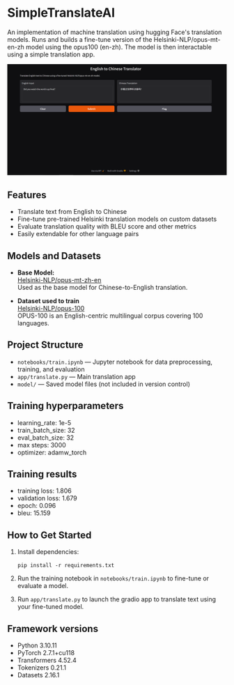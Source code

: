 # SimpleTranslateAI

An implementation of machine translation using hugging Face's translation models. Runs and builds a fine-tune version of the Helsinki-NLP/opus-mt-en-zh model using the opus100 (en-zh). The model is then interactable using a simple translation app.

![Alt text](/images/translate.PNG)

## Features

- Translate text from English to Chinese
- Fine-tune pre-trained Helsinki translation models on custom datasets
- Evaluate translation quality with BLEU score and other metrics
- Easily extendable for other language pairs

## Models and Datasets

- **Base Model:**  
  [Helsinki-NLP/opus-mt-zh-en](https://huggingface.co/Helsinki-NLP/opus-mt-zh-en)  
  Used as the base model for Chinese-to-English translation.

- **Dataset used to train**  
  [Helsinki-NLP/opus-100](https://huggingface.co/datasets/Helsinki-NLP/opus-100)  
  OPUS-100 is an English-centric multilingual corpus covering 100 languages.

## Project Structure

- `notebooks/train.ipynb` — Jupyter notebook for data preprocessing, training, and evaluation
- `app/translate.py` — Main translation app
- `model/` — Saved model files (not included in version control)

## Training hyperparameters
- learning_rate: 1e-5
- train_batch_size: 32
- eval_batch_size: 32
- max steps: 3000
- optimizer: adamw_torch

## Training results
- training loss: 1.806
- validation loss: 1.679
- epoch: 0.096
- bleu: 15.159

## How to Get Started

1. Install dependencies:
   ```
   pip install -r requirements.txt
   ```

2. Run the training notebook in `notebooks/train.ipynb` to fine-tune or evaluate a model.

3. Run `app/translate.py` to launch the gradio app to translate text using your fine-tuned model.

## Framework versions

- Python 3.10.11
- PyTorch 2.7.1+cu118
- Transformers 4.52.4
- Tokenizers 0.21.1
- Datasets 2.16.1
